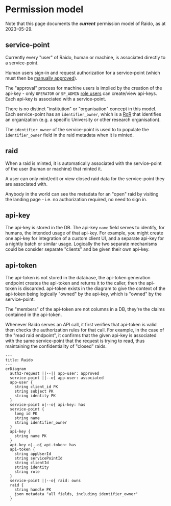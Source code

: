 # Permission model

Note that this page documents the _**current**_ permission model of Raido, as at 
2023-05-29. 

## service-point

Currently every "user" of Raido, human or machine, is associated directly
to a service-point.

Human users sign-in and request authorization for a service-point (which must
then be 
[manually approved](../security/access-control/authorization/unapproved-user-authz-request-flow.md)).

The "approval" process for machine users is implied by the creation of the 
api-key - only `OPERATOR` or `SP_ADMIN` 
[role users](../security/access-control/authorization/role.md) can create/view 
api-keys.  Each api-key is associated with a service-point.

There is no distinct "institution" or "organisation" concept in this model.
Each service-point has an `identifier_owner`, which is a
[RoR](https://ror.org/) that identifies an organization (e.g. a specific 
University or other research organisation).

The `identifier_owner` of the service-point is used to to populate the 
`identifier_owner` field in the raid metadata when it is minted. 


## raid

When a raid is minted, it is automatically associated with the service-point
of the user (human or machine) that minted it.

A user can only mint/edit or view closed raid data for the service-point they
are associated with.

Anybody in the world can see the metadata for an "open" raid by visiting the 
landing page - i.e. no authorization required, no need to sign in.


## api-key 

The api-key is stored in the DB.  The api-key `name` field serves to identify, 
for humans, the intended usage of that api-key. For example, you might create 
one api-key for integration of a custom client UI, and a separate 
api-key for a nightly batch or similar usage. Logically the two separate 
mechanisms could be consider separate "clients" and be given their own api-key.


## api-token

The api-token is not stored in the database, the api-token generation endpoint
creates the api-token and returns it to the caller, then the api-token is 
discarded. 
api-token exists in the diagram to give the context of the api-token being 
logically "owned" by the api-key, which is "owned" by the service-point.

The "members" of the api-token are not columns in a DB, they're the claims 
contained in the api-token.

Whenever Raido serves an API call, it first verifies that api-token is valid 
then checks the authorization rules for that call.  For example, in the case
of the "read raid endpoint", it confirms that the given api-key is associated 
with the same service-point that the request is trying to read, thus maintaining
the confidentiality of "closed" raids.


```mermaid
---
title: Raido
---
erDiagram
  authz-request ||--|| app-user: approved
  service-point ||--o{ app-user: associated
  app-user {
    string client_id PK
    string subject PK
    string identity PK
  }
  service-point o|--o{ api-key: has
  service-point {
    long id PK
    string name
    string identifier_owner
  }
  api-key {
    string name PK
  }
  api-key o|--o{ api-token: has
  api-token {
    string appUserId
    string servicePointId
    string clientId
    string identity
    string role
  }
  service-point ||--o{ raid: owns
  raid {
    string handle PK
    json metadata "all fields, including identifier_owner"
  }
```